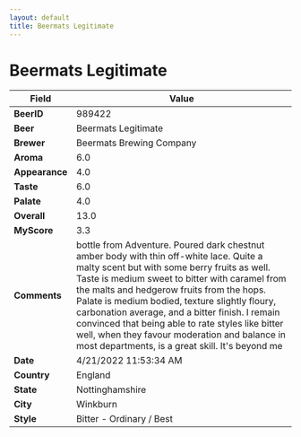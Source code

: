 ```yaml
---
layout: default
title: Beermats Legitimate
---
```


# Beermats Legitimate

| Field         | Value     |
|---------------|-----------|
| **BeerID** | 989422 |
| **Beer** | Beermats Legitimate |
| **Brewer** | Beermats Brewing Company |
| **Aroma** | 6.0 |
| **Appearance** | 4.0 |
| **Taste** | 6.0 |
| **Palate** | 4.0 |
| **Overall** | 13.0 |
| **MyScore** | 3.3 |
| **Comments** | bottle from Adventure. Poured dark chestnut amber body with thin off-white lace. Quite a malty scent but with some berry fruits as well. Taste is medium sweet to bitter with caramel from the malts and hedgerow fruits from the hops. Palate is medium bodied, texture slightly floury, carbonation average, and a bitter finish. I remain convinced that being able to rate styles like bitter well, when they favour moderation and balance in most departments, is a great skill. It's beyond me |
| **Date** | 4/21/2022 11:53:34 AM |
| **Country** | England |
| **State** | Nottinghamshire |
| **City** | Winkburn |
| **Style** | Bitter - Ordinary / Best |
